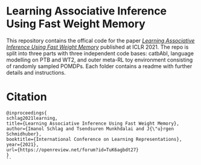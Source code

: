 # Learning Associative Inference Using Fast Weight Memory
This repository contains the offical code for the paper [*Learning Associative Inference Using Fast Weight Memory*](https://openreview.net/forum?id=TuK6agbdt27) published at ICLR 2021. The repo is split into three parts with three independent code bases: catbAbI, language modelling on PTB and WT2, and outer meta-RL toy environment consisting of randomly sampled POMDPs. Each folder contains a readme with further details and instructions.

# Citation
```
@inproceedings{
schlag2021learning,
title={Learning Associative Inference Using Fast Weight Memory},
author={Imanol Schlag and Tsendsuren Munkhdalai and J{\"u}rgen Schmidhuber},
booktitle={International Conference on Learning Representations},
year={2021},
url={https://openreview.net/forum?id=TuK6agbdt27}
}
``
